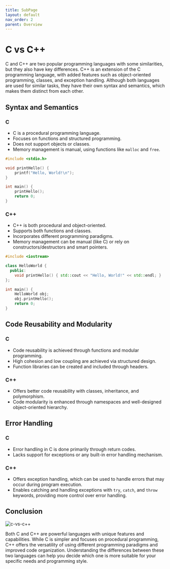 ```yaml
---
title: SubPage
layout: default
nav_order: 2
parent: Overview
---
```


# C vs C++

C and C++ are two popular programming languages with some similarities, but they also have key differences. C++ is an extension of the C programming language, with added features such as object-oriented programming, classes, and exception handling. Although both languages are used for similar tasks, they have their own syntax and semantics, which makes them distinct from each other.

## Syntax and Semantics

### C

- C is a procedural programming language.
- Focuses on functions and structured programming.
- Does not support objects or classes.
- Memory management is manual, using functions like `malloc` and `free`.

```c
#include <stdio.h>

void printHello() {
    printf("Hello, World!\n");
}

int main() {
    printHello();
    return 0;
}
```

### C++

- C++ is both procedural and object-oriented.
- Supports both functions and classes.
- Incorporates different programming paradigms.
- Memory management can be manual (like C) or rely on constructors/destructors and smart pointers.

```cpp
#include <iostream>

class HelloWorld {
  public:
    void printHello() { std::cout << "Hello, World!" << std::endl; }
};

int main() {
    HelloWorld obj;
    obj.printHello();
    return 0;
}
```

## Code Reusability and Modularity

### C

- Code reusability is achieved through functions and modular programming.
- High cohesion and low coupling are achieved via structured design.
- Function libraries can be created and included through headers.

### C++

- Offers better code reusability with classes, inheritance, and polymorphism.
- Code modularity is enhanced through namespaces and well-designed object-oriented hierarchy.

## Error Handling

### C

- Error handling in C is done primarily through return codes.
- Lacks support for exceptions or any built-in error handling mechanism.

### C++

- Offers exception handling, which can be used to handle errors that may occur during program execution.
- Enables catching and handling exceptions with `try`, `catch`, and `throw` keywords, providing more control over error handling.

## Conclusion

![c-vs-c++](https://github.com/Rishabh672003/Programming-Notes/assets/53911515/88a43133-fbf9-454d-9291-5eada1cc4ddf)

Both C and C++ are powerful languages with unique features and capabilities. While C is simpler and focuses on procedural programming, C++ offers the versatility of using different programming paradigms and improved code organization. Understanding the differences between these two languages can help you decide which one is more suitable for your specific needs and programming style.